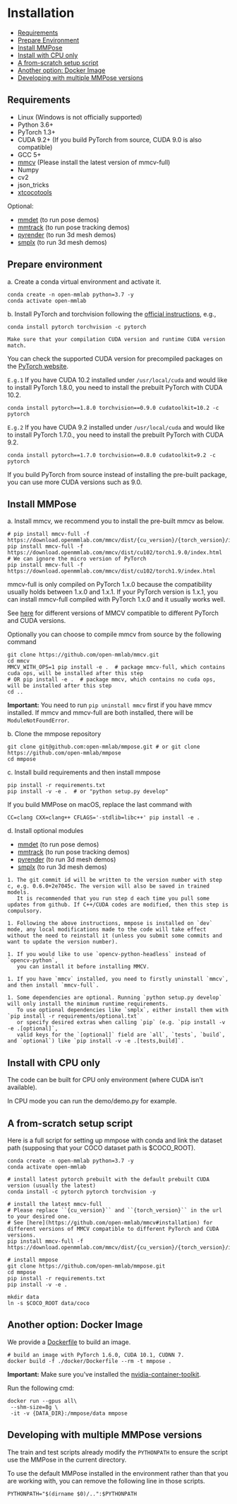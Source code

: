 # Installation

<!-- TOC -->

- [Requirements](#requirements)
- [Prepare Environment](#prepare-environment)
- [Install MMPose](#install-mmpose)
- [Install with CPU only](#install-with-cpu-only)
- [A from-scratch setup script](#a-from-scratch-setup-script)
- [Another option: Docker Image](#another-option-docker-image)
- [Developing with multiple MMPose versions](#developing-with-multiple-mmpose-versions)

<!-- TOC -->

## Requirements

- Linux (Windows is not officially supported)
- Python 3.6+
- PyTorch 1.3+
- CUDA 9.2+ (If you build PyTorch from source, CUDA 9.0 is also compatible)
- GCC 5+
- [mmcv](https://github.com/open-mmlab/mmcv) (Please install the latest version of mmcv-full)
- Numpy
- cv2
- json_tricks
- [xtcocotools](https://github.com/jin-s13/xtcocoapi)

Optional:

- [mmdet](https://github.com/open-mmlab/mmdetection) (to run pose demos)
- [mmtrack](https://github.com/open-mmlab/mmtracking) (to run pose tracking demos)
- [pyrender](https://pyrender.readthedocs.io/en/latest/install/index.html) (to run 3d mesh demos)
- [smplx](https://github.com/vchoutas/smplx) (to run 3d mesh demos)

## Prepare environment

a. Create a conda virtual environment and activate it.

```shell
conda create -n open-mmlab python=3.7 -y
conda activate open-mmlab
```

b. Install PyTorch and torchvision following the [official instructions](https://pytorch.org/), e.g.,

```shell
conda install pytorch torchvision -c pytorch
```

```{note}
Make sure that your compilation CUDA version and runtime CUDA version match.
```

You can check the supported CUDA version for precompiled packages on the [PyTorch website](https://pytorch.org/).

`E.g.1` If you have CUDA 10.2 installed under `/usr/local/cuda` and would like to install PyTorch 1.8.0,
you need to install the prebuilt PyTorch with CUDA 10.2.

```shell
conda install pytorch==1.8.0 torchvision==0.9.0 cudatoolkit=10.2 -c pytorch
```

`E.g.2` If you have CUDA 9.2 installed under `/usr/local/cuda` and would like to install PyTorch 1.7.0.,
you need to install the prebuilt PyTorch with CUDA 9.2.

```shell
conda install pytorch==1.7.0 torchvision==0.8.0 cudatoolkit=9.2 -c pytorch
```

If you build PyTorch from source instead of installing the pre-built package, you can use more CUDA versions such as 9.0.

## Install MMPose

a. Install mmcv, we recommend you to install the pre-built mmcv as below.

```shell
# pip install mmcv-full -f https://download.openmmlab.com/mmcv/dist/{cu_version}/{torch_version}/index.html
pip install mmcv-full -f https://download.openmmlab.com/mmcv/dist/cu102/torch1.9.0/index.html
# We can ignore the micro version of PyTorch
pip install mmcv-full -f https://download.openmmlab.com/mmcv/dist/cu102/torch1.9/index.html
```

mmcv-full is only compiled on PyTorch 1.x.0 because the compatibility usually holds between 1.x.0 and 1.x.1. If your PyTorch version is 1.x.1, you can install mmcv-full compiled with PyTorch 1.x.0 and it usually works well.


See [here](https://github.com/open-mmlab/mmcv#installation) for different versions of MMCV compatible to different PyTorch and CUDA versions.

Optionally you can choose to compile mmcv from source by the following command

```shell
git clone https://github.com/open-mmlab/mmcv.git
cd mmcv
MMCV_WITH_OPS=1 pip install -e .  # package mmcv-full, which contains cuda ops, will be installed after this step
# OR pip install -e .  # package mmcv, which contains no cuda ops, will be installed after this step
cd ..
```

**Important:** You need to run `pip uninstall mmcv` first if you have mmcv installed. If mmcv and mmcv-full are both installed, there will be `ModuleNotFoundError`.

b. Clone the mmpose repository

```shell
git clone git@github.com:open-mmlab/mmpose.git # or git clone https://github.com/open-mmlab/mmpose
cd mmpose
```

c. Install build requirements and then install mmpose

```shell
pip install -r requirements.txt
pip install -v -e .  # or "python setup.py develop"
```

If you build MMPose on macOS, replace the last command with

```shell
CC=clang CXX=clang++ CFLAGS='-stdlib=libc++' pip install -e .
```

d. Install optional modules

- [mmdet](https://github.com/open-mmlab/mmdetection) (to run pose demos)
- [mmtrack](https://github.com/open-mmlab/mmtracking) (to run pose tracking demos)
- [pyrender](https://pyrender.readthedocs.io/en/latest/install/index.html) (to run 3d mesh demos)
- [smplx](https://github.com/vchoutas/smplx) (to run 3d mesh demos)

```{note}
1. The git commit id will be written to the version number with step c, e.g. 0.6.0+2e7045c. The version will also be saved in trained models.
   It is recommended that you run step d each time you pull some updates from github. If C++/CUDA codes are modified, then this step is compulsory.

1. Following the above instructions, mmpose is installed on `dev` mode, any local modifications made to the code will take effect without the need to reinstall it (unless you submit some commits and want to update the version number).

1. If you would like to use `opencv-python-headless` instead of `opencv-python`,
   you can install it before installing MMCV.

1. If you have `mmcv` installed, you need to firstly uninstall `mmcv`, and then install `mmcv-full`.

1. Some dependencies are optional. Running `python setup.py develop` will only install the minimum runtime requirements.
   To use optional dependencies like `smplx`, either install them with `pip install -r requirements/optional.txt`
   or specify desired extras when calling `pip` (e.g. `pip install -v -e .[optional]`,
   valid keys for the `[optional]` field are `all`, `tests`, `build`, and `optional`) like `pip install -v -e .[tests,build]`.
```

## Install with CPU only

The code can be built for CPU only environment (where CUDA isn't available).

In CPU mode you can run the demo/demo.py for example.

## A from-scratch setup script

Here is a full script for setting up mmpose with conda and link the dataset path (supposing that your COCO dataset path is $COCO_ROOT).

```shell
conda create -n open-mmlab python=3.7 -y
conda activate open-mmlab

# install latest pytorch prebuilt with the default prebuilt CUDA version (usually the latest)
conda install -c pytorch pytorch torchvision -y

# install the latest mmcv-full
# Please replace ``{cu_version}`` and ``{torch_version}`` in the url to your desired one.
# See [here](https://github.com/open-mmlab/mmcv#installation) for different versions of MMCV compatible to different PyTorch and CUDA versions.
pip install mmcv-full -f https://download.openmmlab.com/mmcv/dist/{cu_version}/{torch_version}/index.html

# install mmpose
git clone https://github.com/open-mmlab/mmpose.git
cd mmpose
pip install -r requirements.txt
pip install -v -e .

mkdir data
ln -s $COCO_ROOT data/coco
```

## Another option: Docker Image

We provide a [Dockerfile](/docker/Dockerfile) to build an image.

```shell
# build an image with PyTorch 1.6.0, CUDA 10.1, CUDNN 7.
docker build -f ./docker/Dockerfile --rm -t mmpose .
```

**Important:** Make sure you've installed the [nvidia-container-toolkit](https://docs.nvidia.com/datacenter/cloud-native/container-toolkit/install-guide.html#docker).

Run the following cmd:

```shell
docker run --gpus all\
 --shm-size=8g \
 -it -v {DATA_DIR}:/mmpose/data mmpose
```

## Developing with multiple MMPose versions

The train and test scripts already modify the `PYTHONPATH` to ensure the script use the MMPose in the current directory.

To use the default MMPose installed in the environment rather than that you are working with, you can remove the following line in those scripts.

```shell
PYTHONPATH="$(dirname $0)/..":$PYTHONPATH
```
